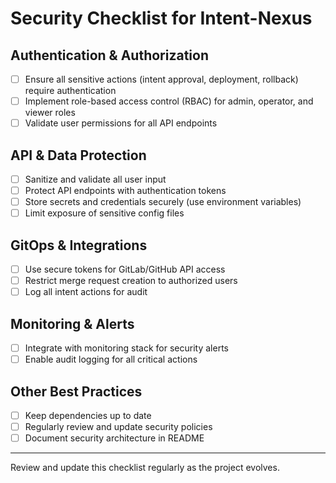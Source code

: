 # Security Checklist for Intent-Nexus

## Authentication & Authorization
- [ ] Ensure all sensitive actions (intent approval, deployment, rollback) require authentication
- [ ] Implement role-based access control (RBAC) for admin, operator, and viewer roles
- [ ] Validate user permissions for all API endpoints

## API & Data Protection
- [ ] Sanitize and validate all user input
- [ ] Protect API endpoints with authentication tokens
- [ ] Store secrets and credentials securely (use environment variables)
- [ ] Limit exposure of sensitive config files

## GitOps & Integrations
- [ ] Use secure tokens for GitLab/GitHub API access
- [ ] Restrict merge request creation to authorized users
- [ ] Log all intent actions for audit

## Monitoring & Alerts
- [ ] Integrate with monitoring stack for security alerts
- [ ] Enable audit logging for all critical actions

## Other Best Practices
- [ ] Keep dependencies up to date
- [ ] Regularly review and update security policies
- [ ] Document security architecture in README

---
Review and update this checklist regularly as the project evolves.
